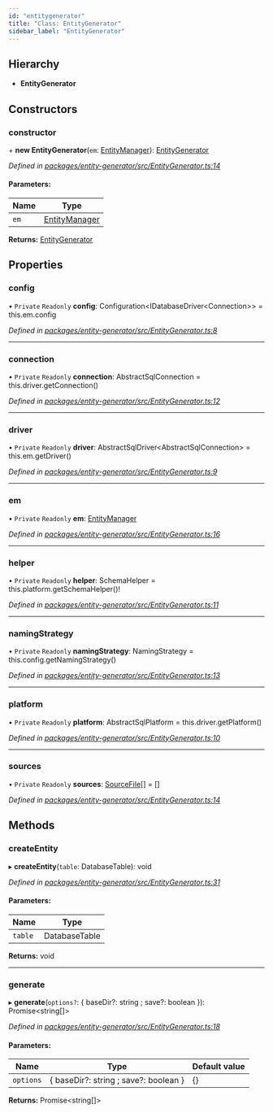 ```yaml
---
id: "entitygenerator"
title: "Class: EntityGenerator"
sidebar_label: "EntityGenerator"
---
```


## Hierarchy

* **EntityGenerator**

## Constructors

### constructor

\+ **new EntityGenerator**(`em`: [EntityManager](entitymanager.md)): [EntityGenerator](entitygenerator.md)

*Defined in [packages/entity-generator/src/EntityGenerator.ts:14](https://github.com/mikro-orm/mikro-orm/blob/18b580bb42/packages/entity-generator/src/EntityGenerator.ts#L14)*

#### Parameters:

Name | Type |
------ | ------ |
`em` | [EntityManager](entitymanager.md) |

**Returns:** [EntityGenerator](entitygenerator.md)

## Properties

### config

• `Private` `Readonly` **config**: Configuration&#60;IDatabaseDriver&#60;Connection>> = this.em.config

*Defined in [packages/entity-generator/src/EntityGenerator.ts:8](https://github.com/mikro-orm/mikro-orm/blob/18b580bb42/packages/entity-generator/src/EntityGenerator.ts#L8)*

___

### connection

• `Private` `Readonly` **connection**: AbstractSqlConnection = this.driver.getConnection()

*Defined in [packages/entity-generator/src/EntityGenerator.ts:12](https://github.com/mikro-orm/mikro-orm/blob/18b580bb42/packages/entity-generator/src/EntityGenerator.ts#L12)*

___

### driver

• `Private` `Readonly` **driver**: AbstractSqlDriver&#60;AbstractSqlConnection> = this.em.getDriver()

*Defined in [packages/entity-generator/src/EntityGenerator.ts:9](https://github.com/mikro-orm/mikro-orm/blob/18b580bb42/packages/entity-generator/src/EntityGenerator.ts#L9)*

___

### em

• `Private` `Readonly` **em**: [EntityManager](entitymanager.md)

*Defined in [packages/entity-generator/src/EntityGenerator.ts:16](https://github.com/mikro-orm/mikro-orm/blob/18b580bb42/packages/entity-generator/src/EntityGenerator.ts#L16)*

___

### helper

• `Private` `Readonly` **helper**: SchemaHelper = this.platform.getSchemaHelper()!

*Defined in [packages/entity-generator/src/EntityGenerator.ts:11](https://github.com/mikro-orm/mikro-orm/blob/18b580bb42/packages/entity-generator/src/EntityGenerator.ts#L11)*

___

### namingStrategy

• `Private` `Readonly` **namingStrategy**: NamingStrategy = this.config.getNamingStrategy()

*Defined in [packages/entity-generator/src/EntityGenerator.ts:13](https://github.com/mikro-orm/mikro-orm/blob/18b580bb42/packages/entity-generator/src/EntityGenerator.ts#L13)*

___

### platform

• `Private` `Readonly` **platform**: AbstractSqlPlatform = this.driver.getPlatform()

*Defined in [packages/entity-generator/src/EntityGenerator.ts:10](https://github.com/mikro-orm/mikro-orm/blob/18b580bb42/packages/entity-generator/src/EntityGenerator.ts#L10)*

___

### sources

• `Private` `Readonly` **sources**: [SourceFile](sourcefile.md)[] = []

*Defined in [packages/entity-generator/src/EntityGenerator.ts:14](https://github.com/mikro-orm/mikro-orm/blob/18b580bb42/packages/entity-generator/src/EntityGenerator.ts#L14)*

## Methods

### createEntity

▸ **createEntity**(`table`: DatabaseTable): void

*Defined in [packages/entity-generator/src/EntityGenerator.ts:31](https://github.com/mikro-orm/mikro-orm/blob/18b580bb42/packages/entity-generator/src/EntityGenerator.ts#L31)*

#### Parameters:

Name | Type |
------ | ------ |
`table` | DatabaseTable |

**Returns:** void

___

### generate

▸ **generate**(`options?`: { baseDir?: string ; save?: boolean  }): Promise&#60;string[]>

*Defined in [packages/entity-generator/src/EntityGenerator.ts:18](https://github.com/mikro-orm/mikro-orm/blob/18b580bb42/packages/entity-generator/src/EntityGenerator.ts#L18)*

#### Parameters:

Name | Type | Default value |
------ | ------ | ------ |
`options` | { baseDir?: string ; save?: boolean  } | {} |

**Returns:** Promise&#60;string[]>
